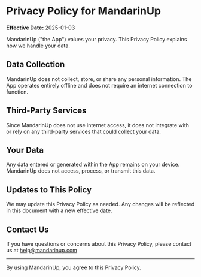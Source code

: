 # Privacy Policy for MandarinUp

**Effective Date:** 2025-01-03

MandarinUp ("the App") values your privacy. This Privacy Policy explains how we handle your data.

## Data Collection
MandarinUp does not collect, store, or share any personal information. The App operates entirely offline and does not require an internet connection to function.

## Third-Party Services
Since MandarinUp does not use internet access, it does not integrate with or rely on any third-party services that could collect your data.

## Your Data
Any data entered or generated within the App remains on your device. MandarinUp does not access, process, or transmit this data.

## Updates to This Policy
We may update this Privacy Policy as needed. Any changes will be reflected in this document with a new effective date.

## Contact Us
If you have questions or concerns about this Privacy Policy, please contact us at [help@mandarinup.com](mailto:help@mandarinup.com)

---

By using MandarinUp, you agree to this Privacy Policy.
